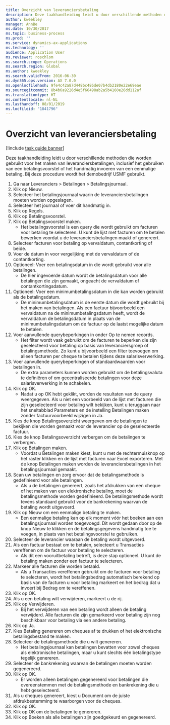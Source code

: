 ```yaml
---
title: Overzicht van leveranciersbetaling
description: Deze taakhandleiding leidt u door verschillende methoden die worden gebruikt voor het maken van leveranciersbetalingen, inclusief het gebruiken van een betalingsvoorstel of het handmatig invoeren van een eenmalige betaling.
author: kweekley
manager: AnnBe
ms.date: 10/30/2017
ms.topic: business-process
ms.prod: ''
ms.service: dynamics-ax-applications
ms.technology: ''
audience: Application User
ms.reviewer: roschlom
ms.search.scope: Operations
ms.search.region: Global
ms.author: kweekley
ms.search.validFrom: 2016-06-30
ms.dyn365.ops.version: AX 7.0.0
ms.openlocfilehash: 9fe4c42a87d448bc486de07b4db2180e22e69eae
ms.sourcegitcommit: 8b4b6a9226d4e5f66498ab2a5b4160e26dd112af
ms.translationtype: HT
ms.contentlocale: nl-NL
ms.lasthandoff: 08/01/2019
ms.locfileid: "1841796"
---
```

# <a name="vendor-payment-overview"></a>Overzicht van leveranciersbetaling

[!include [task guide banner](../../includes/task-guide-banner.md)]

Deze taakhandleiding leidt u door verschillende methoden die worden gebruikt voor het maken van leveranciersbetalingen, inclusief het gebruiken van een betalingsvoorstel of het handmatig invoeren van een eenmalige betaling. Bij deze procedure wordt het demobedrijf USMF gebruikt.

1. Ga naar Leveranciers > Betalingen > Betalingsjournaal.
2. Klik op Nieuw.
3. Selecteer het betalingsjournaal waarin de leveranciersbetalingen moeten worden opgeslagen. 
4. Selecteer het journaal of voer dit handmatig in.
5. Klik op Regels.
6. Klik op Betalingsvoorstel.
7. Klik op Betalingsvoorstel maken.
    * Het betalingsvoorstel is een query die wordt gebruikt om facturen voor betaling te selecteren. U kunt de lijst met facturen om te betalen bewerken voordat u de leveranciersbetalingen maakt of genereert.  
8. Selecteer facturen voor betaling op vervaldatum, contantkorting of beide. 
9. Voer de datum in voor vergelijking met de vervaldatum of de contantkorting. 
10. Optioneel: Voer een betalingsdatum in die wordt gebruikt voor alle betalingen.
    * De hier ingevoerde datum wordt de betalingsdatum voor alle betalingen die zijn gemaakt, ongeacht de vervaldatum of contantkortingsdatum.  
11. Optioneel: Voer een minimumbetalingsdatum in die kan worden gebruikt als de betalingsdatum.
    * De minimumbetalingsdatum is de eerste datum die wordt gebruikt bij het maken van betalingen. Als een factuur bijvoorbeeld een vervaldatum na de minimumbetalingsdatum heeft, wordt de vervaldatum de betalingsdatum in plaats van de minimumbetalingsdatum om de factuur op de laatst mogelijke datum te betalen.  
12. Voer aanvullende querybeperkingen in onder Op te nemen records.
    * Het filter wordt vaak gebruikt om de facturen te beperken die zijn geselecteerd voor betaling op basis van leveranciersgroep of betalingsmethode. Zo kunt u bijvoorbeeld een filter toevoegen om alleen facturen per cheque te betalen tijdens deze salarisverwerking.  
13. Voer aanvullende querybeperkingen of standaardwaarden voor betalingen in. 
    * De extra parameters kunnen worden gebruikt om de betalingsvaluta te definiëren of om gecentraliseerde betalingen voor deze salarisverwerking in te schakelen.  
14. Klik op OK.
    * Nadat u op OK hebt geklikt, worden de resultaten van de query weergegeven. Als u niet een voorbeeld van de lijst met facturen die zijn geselecteerd voor betaling wilt bekijken, kunt u teruggaan naar het sneltabblad Parameters en de instelling Betalingen maken zonder factuurvoorbeeld wijzigen in Ja.  
15. Kies de knop Betalingsoverzicht weergeven om de betalingen te bekijken die worden gemaakt voor de leverancier op de geselecteerde factuur.
16. Kies de knop Betalingsoverzicht verbergen om de betalingen te verbergen. 
17. Klik op Betalingen maken.
    * Voordat u Betalingen maken kiest, kunt u met de rechtermuisknop op het raster klikken en de lijst met facturen naar Excel exporteren. Met de knop Betalingen maken worden de leveranciersbetalingen in het betalingsjournaal gemaakt.  
18. Scan uw betalingen en zorg ervoor dat de betalingsmethode is gedefinieerd voor alle betalingen. 
    * Als u de betalingen genereert, zoals het afdrukken van een cheque of het maken van een elektronische betaling, moet de betalingsmethode worden gedefinieerd. De betalingsmethode wordt tevens standaard gebruikt voor de bankrekening waarvan de betaling wordt uitgevoerd.  
19. Klik op Nieuw om een eenmalige betaling te maken.
    * Een eenmalige betaling kan op elk moment vóór het boeken aan een betalingsjournaal worden toegevoegd. Dit wordt gedaan door op de knop Nieuw te klikken en de betalingsgegevens handmatig toe te voegen, in plaats van het betalingsvoorstel te gebruiken.  
20. Selecteer de leverancier waaraan de betaling wordt uitgevoerd.
21. Als een factuur bestaat om te betalen, selecteert u Transacties vereffenen om de factuur voor betaling te selecteren.
    * Als dit een vooruitbetaling betreft, is deze stap optioneel. U kunt de betaling maken zonder een factuur te selecteren.  
22. Markeer alle facturen die worden betaald.
    * Als u Transacties vereffenen gebruikt om de facturen voor betaling te selecteren, wordt het betalingsbedrag automatisch berekend op basis van de facturen u voor betaling markeert en het bedrag dat u invoert bij Bedrag om te vereffenen.  
23. Klik op OK.
24. Als u een betaling wilt verwijderen, markeert u de rij.
25. Klik op Verwijderen.
    * Bij het verwijderen van een betaling wordt alleen de betaling verwijderd. Alle facturen die zijn gemarkeerd voor betaling zijn nog beschikbaar voor betaling via een andere betaling.  
26. Klik op Ja.
27. Kies Betaling genereren om cheques af te drukken of het elektronische betalingsbestand te maken.
28. Selecteer de betalingsmethode die u wilt genereren.
    * Het betalingsjournaal kan betalingen bevatten voor zowel cheques als elektronische betalingen, maar u kunt slechts één betalingstype tegelijk genereren.  
29. Selecteer de bankrekening waarvan de betalingen moeten worden gegenereerd.
30. Klik op OK.
    * Er worden alleen betalingen gegenereerd voor betalingen die overeenstemmen met de betalingsmethode en bankrekening die u hebt geselecteerd.  
31. Als u cheques genereert, kiest u Document om de juiste afdrukbestemming te waarborgen voor de cheques.
32. Klik op OK.
33. Klik op OK om de betalingen te genereren.
34. Klik op Boeken als alle betalingen zijn goedgekeurd en gegenereerd. 

